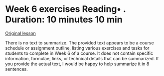 # Week 6 exercises Reading• . Duration: 10 minutes 10 min

[Original lesson](https://www.coursera.org/learn/uol-fundamentals-of-computer-science/supplement/3kCId/week-6-exercises)

There is no text to summarize. The provided text appears to be a course schedule or assignment outline, listing various exercises and tasks for students to complete in Week 6 of a course. It does not contain specific information, formulae, links, or technical details that can be summarized. If you provide the actual text, I would be happy to help summarize it in 8 sentences.

